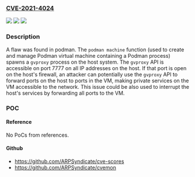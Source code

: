 ### [CVE-2021-4024](https://cve.mitre.org/cgi-bin/cvename.cgi?name=CVE-2021-4024)
![](https://img.shields.io/static/v1?label=Product&message=podman&color=blue)
![](https://img.shields.io/static/v1?label=Version&message=podman%203.4.3%20&color=brightgreen)
![](https://img.shields.io/static/v1?label=Vulnerability&message=CWE-200%2C%20CWE-346&color=brightgreen)

### Description

A flaw was found in podman. The `podman machine` function (used to create and manage Podman virtual machine containing a Podman process) spawns a `gvproxy` process on the host system. The `gvproxy` API is accessible on port 7777 on all IP addresses on the host. If that port is open on the host's firewall, an attacker can potentially use the `gvproxy` API to forward ports on the host to ports in the VM, making private services on the VM accessible to the network. This issue could be also used to interrupt the host's services by forwarding all ports to the VM.

### POC

#### Reference
No PoCs from references.

#### Github
- https://github.com/ARPSyndicate/cve-scores
- https://github.com/ARPSyndicate/cvemon

